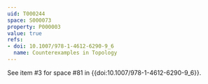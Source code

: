 ```yaml
---
uid: T000244
space: S000073
property: P000003
value: true
refs:
- doi: 10.1007/978-1-4612-6290-9_6
  name: Counterexamples in Topology
---
```


See item #3 for space #81 in {{doi:10.1007/978-1-4612-6290-9_6}}.

